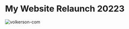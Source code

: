 # My Website Relaunch 20223

![volkerson-com](https://github.com/volkerson/volkerson-2023/assets/126400171/79344307-cc21-4793-ba94-3dfe09b4219c)
